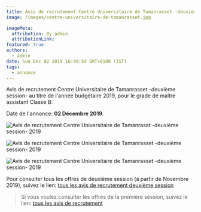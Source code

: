 ```yaml
---
title: Avis de recrutement Centre Universitaire de Tamanrasset -deuxième session-
image: /images/centre-universitaire-de-tamanrasset.jpg

imageMeta:
  attribution: By admin
  attributionLink:
featured: true
authors:
  - admin
date: Sun Dec 02 2019 16:40:59 GMT+0100 (IST)
tags:
  - annonce
---
```

Avis de recrutement Centre Universitaire de Tamanrasset  -deuxième session- au titre de l'année budgétaire 2019, pour le grade de maître assistant Classe B:

Date de l'annonce: **02 Décembre 2019**.

![Avis de recrutement Centre Universitaire de Tamanrasat  -deuxième session- 2019](/images/avis-de-recr-cu-tamanrasset-deuxieme-session.jpg)

![Avis de recrutement Centre Universitaire de Tamanrasset -deuxième session- 2019](/images/avis-de-recr-cu-tamanrasset-deuxieme-session-2.jpg)

![Avis de recrutement Centre Universitaire de Tamanrasset -deuxième session- 2019](/images/avis-de-recr-cu-tamanrasset-deuxieme-session-3.jpg)

Pour consulter tous les offres de deuxième session (à partir de Novembre 2019), suivez le lien: [tous les avis de recrutement deuxième session](/tous-les-avis-de-recrutement-mitre-assistant-classe-b-au-titre-de-l-annee-2019-deuxieme-session/)

>Si vous voulez consulter les offres de la première session, suivez le lien: [tous les avis de recrutement](/tous_les_avis_de_recrutement_annee_budgetaire_2019/)
